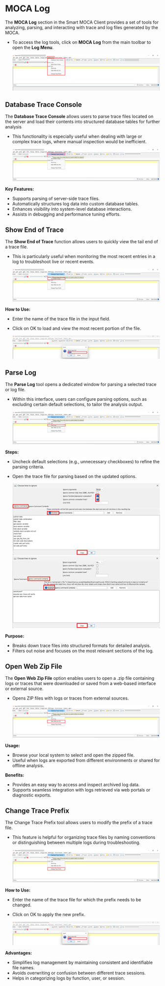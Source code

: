 # MOCA Log
The **MOCA Log** section in the Smart MOCA Client provides a set of tools for analyzing, parsing, and interacting with trace and log files generated by the MOCA.

- To access the log tools, click on **MOCA Log** from the main toolbar to open the **Log Menu**.

    ![Moca Trace14](./.attachments/Moca_log_1.png)

## Database Trace Console
The **Database Trace Console** allows users to parse trace files located on the server and load their contents into structured database tables for further analysis

- This functionality is especially useful when dealing with large or complex trace logs, where manual inspection would be inefficient.

    ![Moca Log](./.attachments/moca_log_2.png)


**Key Features:**
- Supports parsing of server-side trace files.
- Automatically structures log data into custom database tables.
- Enhances visibility into system-level database interactions.
- Assists in debugging and performance tuning efforts.

## Show End of Trace
The **Show End of Trace** function allows users to quickly view the tail end of a trace file.
- This is particularly useful when monitoring the most recent entries in a log to troubleshoot live or recent events.

    ![Moca Log](./.attachments/moca_log_3.png)


**How to Use:**
- Enter the name of the trace file in the input field.
- Click on OK to load and view the most recent portion of the file.

    ![Moca Log](./.attachments/moca_log_7.png)

## Parse Log
The **Parse Log** tool opens a dedicated window for parsing a selected trace or log file. 
- Within this interface, users can configure parsing options, such as excluding certain default selections, to tailor the analysis output.

    ![Moca Log](./.attachments/moca_log_4.png)

**Steps:**
- Uncheck default selections (e.g., unnecessary checkboxes) to refine the parsing criteria.
- Open the trace file for parsing based on the updated options.

    ![Moca Trace3](./.attachments/traceenabled.png)
    ![Moca Trace4](./.attachments/Traceenabled2.png)

**Purpose:**

- Breaks down trace files into structured formats for detailed analysis.
- Filters out noise and focuses on the most relevant sections of the log.


## Open Web Zip File

The **Open Web Zip File** option enables users to open a .zip file containing logs or traces that were downloaded or saved from a web-based interface or external source.

- Opens ZIP files with logs or traces from external sources.

    ![Moca Log](./.attachments/moca_log_5.png)

**Usage:**

- Browse your local system to select and open the zipped file.
- Useful when logs are exported from different environments or shared for offline analysis.

**Benefits:**

- Provides an easy way to access and inspect archived log data.
- Supports seamless integration with logs retrieved via web portals or diagnostic exports.


## Change Trace Prefix
The Change Trace Prefix tool allows users to modify the prefix of a trace file. 

- This feature is helpful for organizing trace files by naming conventions or distinguishing between multiple logs during troubleshooting.

    ![Moca Log](./.attachments/moca_log_6.png)

**How to Use:**

- Enter the name of the trace file for which the prefix needs to be changed.
- Click on OK to apply the new prefix.

    ![Moca Log](./.attachments/moca_log_7.png)

**Advantages:**

- Simplifies log management by maintaining consistent and identifiable file names.
- Avoids overwriting or confusion between different trace sessions.
- Helps in categorizing logs by function, user, or session.

